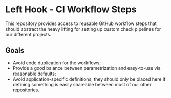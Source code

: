 # Left Hook - CI Workflow Steps

This repository provides access to reusable GitHub workflow steps that should abstract the heavy lifting for setting up custom check pipelines for our different projects.

## Goals
- Avoid code duplication for the workflows;
- Provide a good balance between parametrization and easy-to-use via reasonable defaults;
- Avoid application-specific definitions; they should only be placed here if defining something is easily shareable between most of our other repositories.
